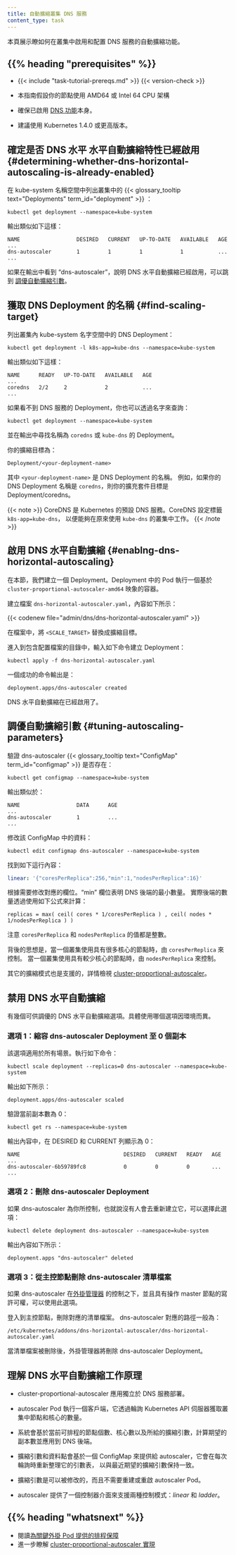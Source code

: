 ```yaml
---
title: 自動擴縮叢集 DNS 服務
content_type: task
---
```

<!--
title: Autoscale the DNS Service in a Cluster
content_type: task
-->

<!-- overview -->
<!--
This page shows how to enable and configure autoscaling of the DNS service in a
Kubernetes cluster.
-->
本頁展示瞭如何在叢集中啟用和配置 DNS 服務的自動擴縮功能。

## {{% heading "prerequisites" %}}

* {{< include "task-tutorial-prereqs.md" >}} {{< version-check >}}

<!--
* This guide assumes your nodes use the AMD64 or Intel 64 CPU architecture

* Make sure the [DNS feature](/docs/concepts/services-networking/dns-pod-service/) itself is enabled.

* Kubernetes version 1.4.0 or later is recommended.
-->
* 本指南假設你的節點使用 AMD64 或 Intel 64 CPU 架構

* 確保已啟用 [DNS 功能](/zh-cn/docs/concepts/services-networking/dns-pod-service/)本身。

* 建議使用 Kubernetes 1.4.0 或更高版本。

<!-- steps -->

<!--
## Determining whether DNS horizontal autoscaling is already enabled

List the {{< glossary_tooltip text="Deployments" term_id="deployment" >}}
in your cluster in the kube-system namespace:

```shell
kubectl get deployment --namespace=kube-system
```

The output is similar to this:

    NAME                  DESIRED   CURRENT   UP-TO-DATE   AVAILABLE   AGE
    ...
    dns-autoscaler        1         1         1            1           ...
    ...

If you see "dns-autoscaler" in the output, DNS horizontal autoscaling is
already enabled, and you can skip to
[Tuning autoscaling parameters](#tuning-autoscaling-parameters).
-->
## 確定是否 DNS 水平 水平自動擴縮特性已經啟用 {#determining-whether-dns-horizontal-autoscaling-is-already-enabled}

在 kube-system 名稱空間中列出叢集中的 {{< glossary_tooltip text="Deployments" term_id="deployment" >}} ：

```shell
kubectl get deployment --namespace=kube-system
```

輸出類似如下這樣：

```
NAME                  DESIRED   CURRENT   UP-TO-DATE   AVAILABLE   AGE
...
dns-autoscaler        1         1         1            1           ...
...
```

如果在輸出中看到 “dns-autoscaler”，說明 DNS 水平自動擴縮已經啟用，可以跳到
[調優自動擴縮引數](#tuning-autoscaling-parameters)。

<!--
## Getting the name of your DNS Deployment {#find-scaling-target}

List the Deployments in your cluster in the kube-system namespace:

```shell
kubectl get deployment --namespace=kube-system
```

The output is similar to this:
-->
## 獲取 DNS Deployment 的名稱 {#find-scaling-target}

列出叢集內 kube-system 名字空間中的 DNS Deployment：

```shell
kubectl get deployment -l k8s-app=kube-dns --namespace=kube-system
```

輸出類似如下這樣：

```
NAME      READY   UP-TO-DATE   AVAILABLE   AGE
...
coredns   2/2     2            2           ...
...
```

<!--
If you don't see a Deployment for DNS services, you can also look for it by name:
-->
如果看不到 DNS 服務的 Deployment，你也可以透過名字來查詢：

```shell
kubectl get deployment --namespace=kube-system
```

<!--
and look for a deployment named `coredns` or `kube-dns`.
-->
並在輸出中尋找名稱為 `coredns` 或 `kube-dns` 的 Deployment。

<!--
Your scale target is:
-->
你的擴縮目標為：

```
Deployment/<your-deployment-name>
```

<!--
where `<your-deployment-name>` is the name of your DNS Deployment. For example, if
your DNS Deployment name is coredns, your scale target is Deployment/coredns.
-->
其中 `<your-deployment-name>` 是 DNS Deployment 的名稱。
例如，如果你的 DNS Deployment 名稱是 `coredns`，則你的擴充套件目標是 Deployment/coredns。

<!--
CoreDNS is the default DNS service for Kubernetes. CoreDNS sets the label
`k8s-app=kube-dns` so that it can work in clusters that originally used
kube-dns.
-->
{{< note >}}
CoreDNS 是 Kubernetes 的預設 DNS 服務。CoreDNS 設定標籤 `k8s-app=kube-dns`，
以便能夠在原來使用 `kube-dns` 的叢集中工作。
{{< /note >}}

<!--
## Enabling DNS horizontal autoscaling      {#enablng-dns-horizontal-autoscaling}

In this section, you create a Deployment. The Pods in the Deployment run a
container based on the `cluster-proportional-autoscaler-amd64` image.

Create a file named `dns-horizontal-autoscaler.yaml` with this content:
-->
## 啟用 DNS 水平自動擴縮   {#enablng-dns-horizontal-autoscaling}

在本節，我們建立一個 Deployment。Deployment 中的 Pod 執行一個基於
`cluster-proportional-autoscaler-amd64` 映象的容器。

建立檔案 `dns-horizontal-autoscaler.yaml`，內容如下所示：

{{< codenew file="admin/dns/dns-horizontal-autoscaler.yaml" >}}

<!--
In the file, replace `<SCALE_TARGET>` with your scale target.

Go to the directory that contains your configuration file, and enter this
command to create the Deployment:
-->
在檔案中，將 `<SCALE_TARGET>` 替換成擴縮目標。

進入到包含配置檔案的目錄中，輸入如下命令建立 Deployment：

```shell
kubectl apply -f dns-horizontal-autoscaler.yaml
```

<!--
The output of a successful command is:
-->
一個成功的命令輸出是：

```
deployment.apps/dns-autoscaler created
```

<!--
DNS horizontal autoscaling is now enabled.
-->
DNS 水平自動擴縮在已經啟用了。

<!--
## Tuning autoscaling parameters  {#tuning-autoscaling-parameters}

Verify that the dns-autoscaler {{< glossary_tooltip text="ConfigMap" term_id="configmap" >}} exists:
-->
## 調優自動擴縮引數   {#tuning-autoscaling-parameters}

驗證 dns-autoscaler {{< glossary_tooltip text="ConfigMap" term_id="configmap" >}} 是否存在：

```shell
kubectl get configmap --namespace=kube-system
```

<!--
The output is similar to this:
-->
輸出類似於：

```
NAME                  DATA      AGE
...
dns-autoscaler        1         ...
...
```

<!--
Modify the data in the ConfigMap:
-->
修改該 ConfigMap 中的資料：

```shell
kubectl edit configmap dns-autoscaler --namespace=kube-system
```

<!--
Look for this line:
-->
找到如下這行內容：

```yaml
linear: '{"coresPerReplica":256,"min":1,"nodesPerReplica":16}'
```

<!--
Modify the fields according to your needs. The "min" field indicates the
minimal number of DNS backends. The actual number of backends number is
calculated using this equation:
-->

根據需要修改對應的欄位。“min” 欄位表明 DNS 後端的最小數量。
實際後端的數量透過使用如下公式來計算：

```
replicas = max( ceil( cores * 1/coresPerReplica ) , ceil( nodes * 1/nodesPerReplica ) )
```

<!--
Note that the values of both `coresPerReplica` and `nodesPerReplica` are
integers.

The idea is that when a cluster is using nodes that have many cores,
`coresPerReplica` dominates. When a cluster is using nodes that have fewer
cores, `nodesPerReplica` dominates.

There are other supported scaling patterns. For details, see
[cluster-proportional-autoscaler](https://github.com/kubernetes-sigs/cluster-proportional-autoscaler).
-->
注意 `coresPerReplica` 和 `nodesPerReplica` 的值都是整數。

背後的思想是，當一個叢集使用具有很多核心的節點時，由 `coresPerReplica` 來控制。
當一個叢集使用具有較少核心的節點時，由 `nodesPerReplica` 來控制。

其它的擴縮模式也是支援的，詳情檢視
[cluster-proportional-autoscaler](https://github.com/kubernetes-sigs/cluster-proportional-autoscaler)。

<!--
## Disable DNS horizontal autoscaling

There are a few options for tuning DNS horizontal autoscaling. Which option to
use depends on different conditions.
-->
## 禁用 DNS 水平自動擴縮

有幾個可供調優的 DNS 水平自動擴縮選項。具體使用哪個選項因環境而異。

<!--
### Option 1: Scale down the dns-autoscaler deployment to 0 replicas

This option works for all situations. Enter this command:
-->
### 選項 1：縮容 dns-autoscaler Deployment 至 0 個副本

該選項適用於所有場景。執行如下命令：

```shell
kubectl scale deployment --replicas=0 dns-autoscaler --namespace=kube-system
```

<!-- The output is: -->
輸出如下所示：

```
deployment.apps/dns-autoscaler scaled
```

<!--
Verify that the replica count is zero:
-->
驗證當前副本數為 0：

```shell
kubectl get rs --namespace=kube-system
```

<!--
The output displays 0 in the DESIRED and CURRENT columns:
-->
輸出內容中，在 DESIRED 和 CURRENT 列顯示為 0：

```
NAME                                 DESIRED   CURRENT   READY   AGE
...
dns-autoscaler-6b59789fc8            0         0         0       ...
...
```

<!--
### Option 2: Delete the dns-autoscaler deployment

This option works if dns-autoscaler is under your own control, which means
no one will re-create it:
-->
### 選項 2：刪除 dns-autoscaler Deployment

如果 dns-autoscaler 為你所控制，也就說沒有人會去重新建立它，可以選擇此選項：

```shell
kubectl delete deployment dns-autoscaler --namespace=kube-system
```

<!-- The output is:-->
輸出內容如下所示：

```
deployment.apps "dns-autoscaler" deleted
```

<!--
### Option 3: Delete the dns-autoscaler manifest file from the master node

This option works if dns-autoscaler is under control of the (deprecated)
[Addon Manager](https://git.k8s.io/kubernetes/cluster/addons/README.md),
and you have write access to the master node.
-->
### 選項 3：從主控節點刪除 dns-autoscaler 清單檔案

如果 dns-autoscaler 在[外掛管理器](https://git.k8s.io/kubernetes/cluster/addons/README.md)
的控制之下，並且具有操作 master 節點的寫許可權，可以使用此選項。

<!--
Sign in to the master node and delete the corresponding manifest file.
The common path for this dns-autoscaler is:
-->
登入到主控節點，刪除對應的清單檔案。 
dns-autoscaler 對應的路徑一般為：

```
/etc/kubernetes/addons/dns-horizontal-autoscaler/dns-horizontal-autoscaler.yaml
```

<!--
After the manifest file is deleted, the Addon Manager will delete the
dns-autoscaler Deployment.
-->
當清單檔案被刪除後，外掛管理器將刪除 dns-autoscaler Deployment。

<!-- discussion -->

<!--
## Understanding how DNS horizontal autoscaling works

* The cluster-proportional-autoscaler application is deployed separately from
the DNS service.

* An autoscaler Pod runs a client that polls the Kubernetes API server for the
number of nodes and cores in the cluster.
-->
## 理解 DNS 水平自動擴縮工作原理

* cluster-proportional-autoscaler 應用獨立於 DNS 服務部署。

* autoscaler Pod 執行一個客戶端，它透過輪詢 Kubernetes API 伺服器獲取叢集中節點和核心的數量。

<!--
* A desired replica count is calculated and applied to the DNS backends based on
the current schedulable nodes and cores and the given scaling parameters.

* The scaling parameters and data points are provided via a ConfigMap to the
autoscaler, and it refreshes its parameters table every poll interval to be up
to date with the latest desired scaling parameters.
-->
* 系統會基於當前可排程的節點個數、核心數以及所給的擴縮引數，計算期望的副本數並應用到 DNS 後端。

* 擴縮引數和資料點會基於一個 ConfigMap 來提供給 autoscaler，它會在每次輪詢時重新整理它的引數表，
  以與最近期望的擴縮引數保持一致。

<!--
* Changes to the scaling parameters are allowed without rebuilding or restarting
the autoscaler Pod.

* The autoscaler provides a controller interface to support two control
patterns: *linear* and *ladder*.
-->
* 擴縮引數是可以被修改的，而且不需要重建或重啟 autoscaler Pod。

* autoscaler 提供了一個控制器介面來支援兩種控制模式：*linear* 和 *ladder*。

## {{% heading "whatsnext" %}}

<!--
* Read about [Guaranteed Scheduling For Critical Add-On Pods](/docs/tasks/administer-cluster/guaranteed-scheduling-critical-addon-pods/).
* Learn more about the
[implementation of cluster-proportional-autoscaler](https://github.com/kubernetes-sigs/cluster-proportional-autoscaler).

-->
* 閱讀[為關鍵外掛 Pod 提供的排程保障](/zh-cn/docs/tasks/administer-cluster/guaranteed-scheduling-critical-addon-pods/)
* 進一步瞭解 [cluster-proportional-autoscaler 實現](https://github.com/kubernetes-sigs/cluster-proportional-autoscaler)

